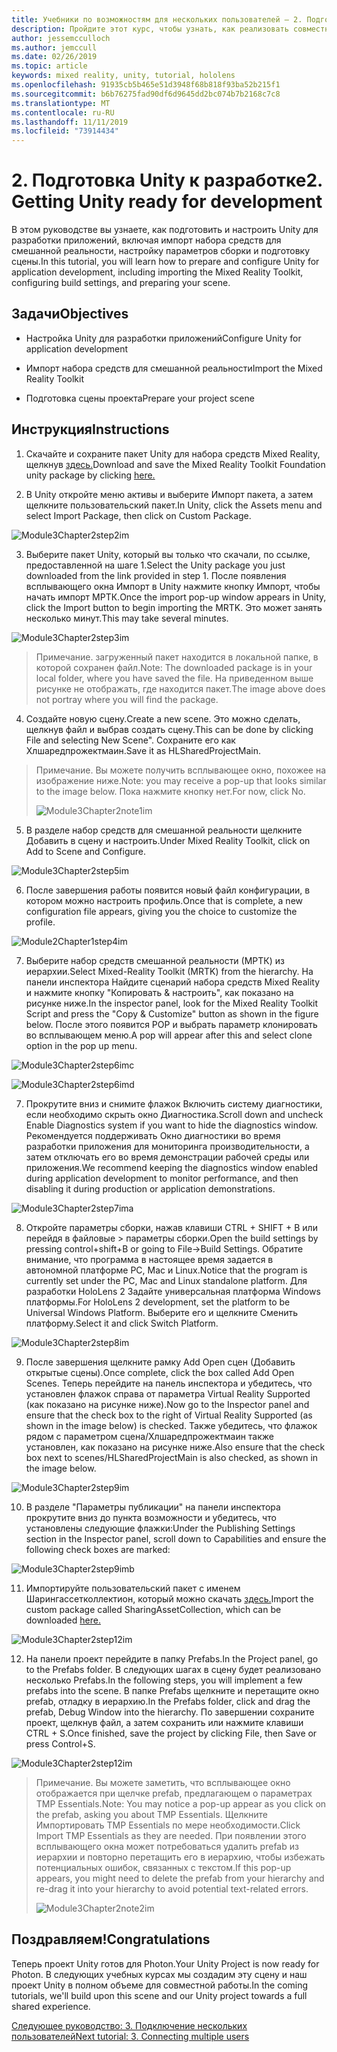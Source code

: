 ```yaml
---
title: Учебники по возможностям для нескольких пользователей — 2. Подготовка Unity к разработке
description: Пройдите этот курс, чтобы узнать, как реализовать совместное использование нескольких пользователей в приложении HoloLens 2.
author: jessemcculloch
ms.author: jemccull
ms.date: 02/26/2019
ms.topic: article
keywords: mixed reality, unity, tutorial, hololens
ms.openlocfilehash: 91935cb5b465e51d3948f68b818f93ba52b215f1
ms.sourcegitcommit: b6b76275fad90df6d9645dd2bc074b7b2168c7c8
ms.translationtype: MT
ms.contentlocale: ru-RU
ms.lasthandoff: 11/11/2019
ms.locfileid: "73914434"
---
```

# <a name="2-getting-unity-ready-for-development"></a><span data-ttu-id="16fc1-105">2. Подготовка Unity к разработке</span><span class="sxs-lookup"><span data-stu-id="16fc1-105">2. Getting Unity ready for development</span></span> 


<span data-ttu-id="16fc1-106">В этом руководстве вы узнаете, как подготовить и настроить Unity для разработки приложений, включая импорт набора средств для смешанной реальности, настройку параметров сборки и подготовку сцены.</span><span class="sxs-lookup"><span data-stu-id="16fc1-106">In this tutorial, you will learn how to prepare and configure Unity for application development, including importing the Mixed Reality Toolkit, configuring build settings, and preparing your scene.</span></span>

## <a name="objectives"></a><span data-ttu-id="16fc1-107">Задачи</span><span class="sxs-lookup"><span data-stu-id="16fc1-107">Objectives</span></span>

- <span data-ttu-id="16fc1-108">Настройка Unity для разработки приложений</span><span class="sxs-lookup"><span data-stu-id="16fc1-108">Configure Unity for application development</span></span>

- <span data-ttu-id="16fc1-109">Импорт набора средств для смешанной реальности</span><span class="sxs-lookup"><span data-stu-id="16fc1-109">Import the Mixed Reality Toolkit</span></span>

- <span data-ttu-id="16fc1-110">Подготовка сцены проекта</span><span class="sxs-lookup"><span data-stu-id="16fc1-110">Prepare your project scene</span></span>

## <a name="instructions"></a><span data-ttu-id="16fc1-111">Инструкция</span><span class="sxs-lookup"><span data-stu-id="16fc1-111">Instructions</span></span>

1. <span data-ttu-id="16fc1-112">Скачайте и сохраните пакет Unity для набора средств Mixed Reality, щелкнув [здесь.](https://github.com/microsoft/MixedRealityToolkit-Unity/releases/download/v2.1.0/Microsoft.MixedReality.Toolkit.Unity.Foundation.2.1.0.unitypackage)</span><span class="sxs-lookup"><span data-stu-id="16fc1-112">Download and save the Mixed Reality Toolkit Foundation unity package by clicking [here.](https://github.com/microsoft/MixedRealityToolkit-Unity/releases/download/v2.1.0/Microsoft.MixedReality.Toolkit.Unity.Foundation.2.1.0.unitypackage)</span></span>

2. <span data-ttu-id="16fc1-113">В Unity откройте меню активы и выберите Импорт пакета, а затем щелкните пользовательский пакет.</span><span class="sxs-lookup"><span data-stu-id="16fc1-113">In Unity, click the Assets menu and select Import Package, then click on Custom Package.</span></span>

![Module3Chapter2step2im](images/module3chapter2step2im.PNG)

3. <span data-ttu-id="16fc1-115">Выберите пакет Unity, который вы только что скачали, по ссылке, предоставленной на шаге 1.</span><span class="sxs-lookup"><span data-stu-id="16fc1-115">Select the Unity package you just downloaded from the link provided in step 1.</span></span> <span data-ttu-id="16fc1-116">После появления всплывающего окна Импорт в Unity нажмите кнопку Импорт, чтобы начать импорт МРТК.</span><span class="sxs-lookup"><span data-stu-id="16fc1-116">Once the import pop-up window appears in Unity, click the Import button to begin importing the MRTK.</span></span> <span data-ttu-id="16fc1-117">Это может занять несколько минут.</span><span class="sxs-lookup"><span data-stu-id="16fc1-117">This may take several minutes.</span></span>

![Module3Chapter2step3im](images/module3chapter2step3im.PNG)

> <span data-ttu-id="16fc1-119">Примечание. загруженный пакет находится в локальной папке, в которой сохранен файл.</span><span class="sxs-lookup"><span data-stu-id="16fc1-119">Note: The downloaded package is in your local folder, where you have saved the file.</span></span> <span data-ttu-id="16fc1-120">На приведенном выше рисунке не отображать, где находится пакет.</span><span class="sxs-lookup"><span data-stu-id="16fc1-120">The image above does not portray where you will find the package.</span></span>

4. <span data-ttu-id="16fc1-121">Создайте новую сцену.</span><span class="sxs-lookup"><span data-stu-id="16fc1-121">Create a new scene.</span></span> <span data-ttu-id="16fc1-122">Это можно сделать, щелкнув файл и выбрав создать сцену.</span><span class="sxs-lookup"><span data-stu-id="16fc1-122">This can be done by clicking File and selecting New Scene".</span></span> <span data-ttu-id="16fc1-123">Сохраните его как Хлшаредпрожектмаин.</span><span class="sxs-lookup"><span data-stu-id="16fc1-123">Save it as HLSharedProjectMain.</span></span>

> <span data-ttu-id="16fc1-124">Примечание. Вы можете получить всплывающее окно, похожее на изображение ниже.</span><span class="sxs-lookup"><span data-stu-id="16fc1-124">Note: you may receive a pop-up that looks similar to the image below.</span></span> <span data-ttu-id="16fc1-125">Пока нажмите кнопку нет.</span><span class="sxs-lookup"><span data-stu-id="16fc1-125">For now, click No.</span></span>
>
> ![Module3Chapter2note1im](images/module3chapter2note1im.PNG)

5. <span data-ttu-id="16fc1-127">В разделе набор средств для смешанной реальности щелкните Добавить в сцену и настроить.</span><span class="sxs-lookup"><span data-stu-id="16fc1-127">Under Mixed Reality Toolkit, click on Add to Scene and Configure.</span></span>

![Module3Chapter2step5im](images/module3chapter2step5im.PNG)

6. <span data-ttu-id="16fc1-129">После завершения работы появится новый файл конфигурации, в котором можно настроить профиль.</span><span class="sxs-lookup"><span data-stu-id="16fc1-129">Once that is complete, a new configuration file appears, giving you the choice to customize the profile.</span></span> 

![Module2Chapter1step4im](images/Module2Chapter1step4im.PNG)

7. <span data-ttu-id="16fc1-131">Выберите набор средств смешанной реальности (МРТК) из иерархии.</span><span class="sxs-lookup"><span data-stu-id="16fc1-131">Select Mixed-Reality Toolkit (MRTK) from the  hierarchy.</span></span> <span data-ttu-id="16fc1-132">На панели инспектора Найдите сценарий набора средств Mixed Reality и нажмите кнопку "Копировать & настроить", как показано на рисунке ниже.</span><span class="sxs-lookup"><span data-stu-id="16fc1-132">In the inspector panel, look for the Mixed Reality Toolkit Script and press the "Copy & Customize" button  as shown in the figure below.</span></span>  <span data-ttu-id="16fc1-133">После этого появится POP и выбрать параметр клонировать во всплывающем меню.</span><span class="sxs-lookup"><span data-stu-id="16fc1-133">A pop will appear after this and select clone option in the pop up menu.</span></span>

![Module3Chapter2step6imc](images/module3chapter2step6imc.PNG)

![Module3Chapter2step6imd](images/module3chapter2step6imd.PNG)

7. <span data-ttu-id="16fc1-136">Прокрутите вниз и снимите флажок Включить систему диагностики, если необходимо скрыть окно Диагностика.</span><span class="sxs-lookup"><span data-stu-id="16fc1-136">Scroll down and uncheck Enable Diagnostics system if you want to hide the diagnostics window.</span></span> <span data-ttu-id="16fc1-137">Рекомендуется поддерживать Окно диагностики во время разработки приложения для мониторинга производительности, а затем отключать его во время демонстрации рабочей среды или приложения.</span><span class="sxs-lookup"><span data-stu-id="16fc1-137">We recommend keeping the diagnostics window enabled during application development to monitor performance, and then disabling it during production or application demonstrations.</span></span> 

![Module3Chapter2step7ima](images/module3chapter2step7ima.PNG)

8. <span data-ttu-id="16fc1-139">Откройте параметры сборки, нажав клавиши CTRL + SHIFT + B или перейдя в файловые > параметры сборки.</span><span class="sxs-lookup"><span data-stu-id="16fc1-139">Open the build settings by pressing control+shift+B or going to File->Build Settings.</span></span> <span data-ttu-id="16fc1-140">Обратите внимание, что программа в настоящее время задается в автономной платформе PC, Mac и Linux.</span><span class="sxs-lookup"><span data-stu-id="16fc1-140">Notice that the program is currently set under the PC, Mac and Linux standalone platform.</span></span> <span data-ttu-id="16fc1-141">Для разработки HoloLens 2 Задайте универсальная платформа Windows платформы.</span><span class="sxs-lookup"><span data-stu-id="16fc1-141">For HoloLens 2 development, set the platform to be Universal Windows Platform.</span></span> <span data-ttu-id="16fc1-142">Выберите его и щелкните Сменить платформу.</span><span class="sxs-lookup"><span data-stu-id="16fc1-142">Select it and click Switch Platform.</span></span>

![Module3Chapter2step8im](images/module3chapter2step8im.PNG)

9. <span data-ttu-id="16fc1-144">После завершения щелкните рамку Add Open сцен (Добавить открытые сцены).</span><span class="sxs-lookup"><span data-stu-id="16fc1-144">Once complete, click the box called Add Open Scenes.</span></span> <span data-ttu-id="16fc1-145">Теперь перейдите на панель инспектора и убедитесь, что установлен флажок справа от параметра Virtual Reality Supported (как показано на рисунке ниже).</span><span class="sxs-lookup"><span data-stu-id="16fc1-145">Now go to the Inspector panel and ensure that the check box to the right of Virtual Reality Supported (as shown in the image below) is checked.</span></span> <span data-ttu-id="16fc1-146">Также убедитесь, что флажок рядом с параметром сцена/Хлшаредпрожектмаин также установлен, как показано на рисунке ниже.</span><span class="sxs-lookup"><span data-stu-id="16fc1-146">Also ensure that the check box next to scenes/HLSharedProjectMain is also checked, as shown in the image below.</span></span>

![Module3Chapter2step9im](images/module3chapter2step9im.PNG)

10. <span data-ttu-id="16fc1-148">В разделе "Параметры публикации" на панели инспектора прокрутите вниз до пункта возможности и убедитесь, что установлены следующие флажки:</span><span class="sxs-lookup"><span data-stu-id="16fc1-148">Under the Publishing Settings section in the Inspector panel, scroll down to Capabilities and ensure the following check boxes are marked:</span></span>

![Module3Chapter2step9imb](images/module3chapter2step9imb.PNG)

11. <span data-ttu-id="16fc1-150">Импортируйте пользовательский пакет с именем Шарингассетколлектион, который можно скачать [здесь.](https://github.com/microsoft/MixedRealityLearning/releases/tag/development)</span><span class="sxs-lookup"><span data-stu-id="16fc1-150">Import the custom package called SharingAssetCollection, which can be downloaded [here.](https://github.com/microsoft/MixedRealityLearning/releases/tag/development)</span></span>

![Module3Chapter2step12im](images/module3chapter2step11im.PNG)

12. <span data-ttu-id="16fc1-152">На панели проект перейдите в папку Prefabs.</span><span class="sxs-lookup"><span data-stu-id="16fc1-152">In the Project panel, go to the Prefabs folder.</span></span> <span data-ttu-id="16fc1-153">В следующих шагах в сцену будет реализовано несколько Prefabs.</span><span class="sxs-lookup"><span data-stu-id="16fc1-153">In the following steps, you will implement a few prefabs into the scene.</span></span> <span data-ttu-id="16fc1-154">В папке Prefabs щелкните и перетащите окно prefab, отладку в иерархию.</span><span class="sxs-lookup"><span data-stu-id="16fc1-154">In the Prefabs folder, click and drag the prefab, Debug Window into the hierarchy.</span></span> <span data-ttu-id="16fc1-155">По завершении сохраните проект, щелкнув файл, а затем сохранить или нажмите клавиши CTRL + S.</span><span class="sxs-lookup"><span data-stu-id="16fc1-155">Once finished, save the project by clicking File, then Save or press Control+S.</span></span>

![Module3Chapter2step12im](images/module3chapter2step12im.PNG)

   > <span data-ttu-id="16fc1-157">Примечание. Вы можете заметить, что всплывающее окно отображается при щелчке prefab, предлагающем о параметрах TMP Essentials.</span><span class="sxs-lookup"><span data-stu-id="16fc1-157">Note: You may notice a pop-up appear as you click on the prefab, asking you about TMP Essentials.</span></span> <span data-ttu-id="16fc1-158">Щелкните Импортировать TMP Essentials по мере необходимости.</span><span class="sxs-lookup"><span data-stu-id="16fc1-158">Click Import TMP Essentials as they are needed.</span></span> <span data-ttu-id="16fc1-159">При появлении этого всплывающего окна может потребоваться удалить prefab из иерархии и повторно перетащить его в иерархию, чтобы избежать потенциальных ошибок, связанных с текстом.</span><span class="sxs-lookup"><span data-stu-id="16fc1-159">If this pop-up appears, you might need to delete the prefab from your hierarchy and re-drag it into your hierarchy to avoid potential text-related errors.</span></span>
   >
>![Module3Chapter2note2im](images/module3chapter2note2im.PNG)


## <a name="congratulations"></a><span data-ttu-id="16fc1-161">Поздравляем!</span><span class="sxs-lookup"><span data-stu-id="16fc1-161">Congratulations</span></span>

<span data-ttu-id="16fc1-162">Теперь проект Unity готов для Photon.</span><span class="sxs-lookup"><span data-stu-id="16fc1-162">Your Unity Project is now ready for Photon.</span></span> <span data-ttu-id="16fc1-163">В следующих учебных курсах мы создадим эту сцену и наш проект Unity в полном объеме для совместной работы.</span><span class="sxs-lookup"><span data-stu-id="16fc1-163">In the coming tutorials, we'll build upon this scene and our Unity project towards a full shared experience.</span></span>

<span data-ttu-id="16fc1-164">[Следующее руководство: 3. Подключение нескольких пользователей](mrlearning-sharing(photon)-ch3.md)</span><span class="sxs-lookup"><span data-stu-id="16fc1-164">[Next tutorial: 3. Connecting multiple users](mrlearning-sharing(photon)-ch3.md)</span></span>

